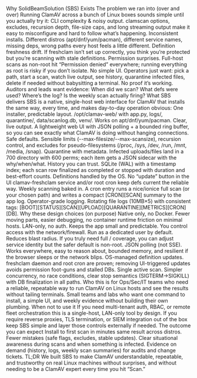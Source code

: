 Why SolidBeamSolution (SBS) Exists
The problem we ran into (over and over)
Running ClamAV across a bunch of Linux boxes sounds simple until you actually try it:
CLI complexity & noisy output. clamscan options, excludes, recursion depth, file-size caps, and long streaming output make it easy to misconfigure and hard to follow what’s happening.
Inconsistent installs. Different distros (apt/dnf/yum/pacman), different service names, missing deps, wrong paths every host feels a little different.
Definition freshness drift. If freshclam isn’t set up correctly, you think you’re protected but you’re scanning with stale definitions.
Permission surprises. Full-host scans as non-root hit “Permission denied” everywhere; running everything as root is risky if you don’t isolate.
No simple UI. Operators just want: pick a path, start a scan, watch live output, see history, quarantine infected files, delete if needed without babysitting a terminal.
No proof it’s working. Auditors and leads want evidence: When did we scan? What defs were used? Where’s the log? Is the weekly scan actually firing?
What SBS delivers
SBS is a native, single-host web interface for ClamAV that installs the same way, every time, and makes day-to-day operation obvious:
One installer, predictable layout. /opt/clamav-web/ with app.py, logs/, quarantine/, data/scanlog.db, venv/. Works on apt/dnf/yum/pacman.
Clear, live output. A lightweight web UI with JSON polling + a bounded ring buffer, so you can see exactly what ClamAV is doing without hanging connections.
Safe defaults. Sensible limits (--max-filesize/--max-scansize), recursion control, and excludes for pseudo-filesystems (/proc, /sys, /dev, /run, /mnt, /media, /snap).
Quarantine with metadata. Infected uploads/files land in a 700 directory with 600 perms; each item gets a JSON sidecar with the why/when/what.
History you can trust. SQLite (WAL) with a timestamp index; each scan row finalized as completed or stopped with duration and best-effort counts.
Definitions handled by the OS. No “update” button in the UI clamav-freshclam service and/or root cron keep defs current the reliable way.
Weekly scanning baked in. A cron entry runs a nice/ionice full scan (or your chosen path) and writes a compact [CRON][SCAN] summary to the app log.
Operator-grade logging. Rotating file logs (10MB×5) with consistent tags: [BOOT][STATUS][SCAN][UPLOAD][QUARANTINE][METRICS][CRON][DB].
Why these design choices (on purpose)
Native only, no Docker. Fewer moving parts, easier debugging, no container runtime friction on minimal hosts.
LAN-only, no auth. Keeps the app small and predictable. You control access with the network/firewall.
Run as a dedicated user by default. Reduces blast radius. If you truly need full / coverage, you can adjust service identity but the safer default is non-root.
JSON polling (not SSE). Works everywhere, easy to reason about, bounded memory, and resilient if the browser sleeps or the network blips.
OS-managed definition updates. freshclam daemon and root cron are proven; removing UI-triggered updates avoids permission foot-guns and stalled DBs.
Single active scan. Simpler concurrency, no race conditions, clear stop semantics (SIGTERM→SIGKILL) with DB finalization in all paths.
Who this is for
Ops/Sec/IT teams who need a reliable, repeatable way to run ClamAV on Linux hosts and see the results without tailing terminals.
Small teams and labs who want one command to install, a simple UI, and weekly evidence without building their own plumbing.
When not to use it
If you need multi-tenant auth, RBAC, or remote fleet orchestration this is a single-host, LAN-only tool by design.
If you require reverse proxies, TLS termination, or SIEM integration out of the box keep SBS simple and layer those controls externally if needed.
The outcome you can expect
Install to first scan in minutes same result across distros.
Fewer mistakes (safe flags, excludes, stable updates).
Clear situational awareness during scans and when something is infected.
Evidence on demand (history, logs, weekly scan summaries) for audits and change tickets.
TL;DR
We built SBS to make ClamAV understandable, repeatable, and trustworthy on real Linux machines without surprises, and without needing to be a ClamAV expert every time you hit “Scan.”
